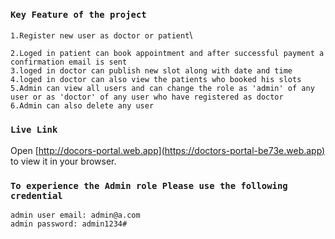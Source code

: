 ### `Key Feature of the project`
`1.Register new user as doctor or patient`\

`2.Loged in patient can book appointment and after successful payment a confirmation email is sent`\
`3.loged in doctor can publish new slot along with date and time`\
`4.loged in doctor can also view the patients who booked his slots`\
`5.Admin can view all users and can change the role as 'admin' of any user or as 'doctor' of any user who have registered as doctor`\
`6.Admin can also delete any user`

### `Live Link`
Open [http://docors-portal.web.app](https://doctors-portal-be73e.web.app) to view it in your browser.
### `To experience the Admin role Please use the following credential`
`admin user email: admin@a.com`\
`admin password: admin1234#`
